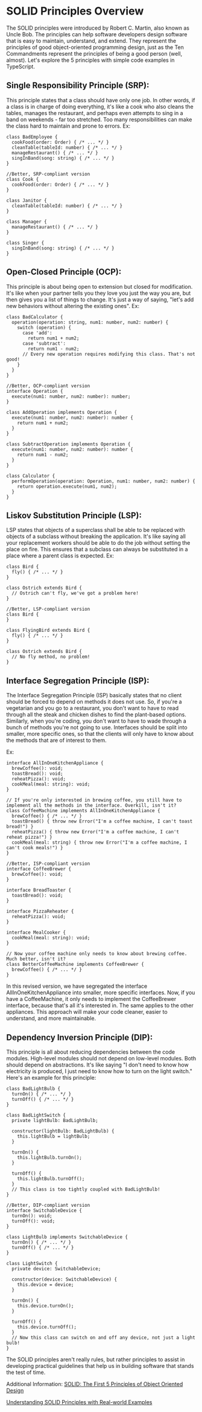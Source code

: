 # SOLID Principles Overview
The SOLID principles were introduced by Robert C. Martin, also known as Uncle Bob. The principles can help software developers design software that is easy to maintain, understand, and extend. They represent the principles of good object-oriented programming design, just as the Ten Commandments represent the principles of being a good person (well, almost). Let's explore the 5 principles with simple code examples in TypeScript.

## Single Responsibility Principle (SRP):
This principle states that a class should have only one job. In other words, if a class is in charge of doing everything, it's like a cook who also cleans the tables, manages the restaurant, and perhaps even attempts to sing in a band on weekends - far too stretched. Too many responsibilities can make the class hard to maintain and prone to errors.
Ex:
```
class BadEmployee {
  cookFood(order: Order) { /* ... */ }
  cleanTable(tableId: number) { /* ... */ }
  manageRestaurant() { /* ... */ }
  singInBand(song: string) { /* ... */ }
}

//Better, SRP-compliant version
class Cook {
  cookFood(order: Order) { /* ... */ }
}

class Janitor {
  cleanTable(tableId: number) { /* ... */ }
}

class Manager {
  manageRestaurant() { /* ... */ }
}

class Singer {
  singInBand(song: string) { /* ... */ }
}
```
## Open-Closed Principle (OCP):
This principle is about being open to extension but closed for modification. It's like when your partner tells you they love you just the way you are, but then gives you a list of things to change. It's just a way of saying, "let's add new behaviors without altering the existing ones".
Ex:
```
class BadCalculator {
  operation(operation: string, num1: number, num2: number) {
    switch (operation) {
      case 'add':
        return num1 + num2;
      case 'subtract':
        return num1 - num2;
      // Every new operation requires modifying this class. That's not good!
    }
  }
}

//Better, OCP-compliant version
interface Operation {
  execute(num1: number, num2: number): number;
}

class AddOperation implements Operation {
  execute(num1: number, num2: number): number {
    return num1 + num2;
  }
}

class SubtractOperation implements Operation {
  execute(num1: number, num2: number): number {
    return num1 - num2;
  }
}

class Calculator {
  performOperation(operation: Operation, num1: number, num2: number) {
    return operation.execute(num1, num2);
  }
}
```
## Liskov Substitution Principle (LSP):
LSP states that objects of a superclass shall be able to be replaced with objects of a subclass without breaking the application. It's like saying all your replacement workers should be able to do the job without setting the place on fire. This ensures that a subclass can always be substituted in a place where a parent class is expected.
Ex:
```
class Bird {
  fly() { /* ... */ }
}

class Ostrich extends Bird {
  // Ostrich can't fly, we've got a problem here!
}

//Better, LSP-compliant version
class Bird {
}

class FlyingBird extends Bird {
  fly() { /* ... */ }
}

class Ostrich extends Bird {
  // No fly method, no problem!
}
```

## Interface Segregation Principle (ISP):

The Interface Segregation Principle (ISP) basically states that no client should be forced to depend on methods it does not use. So, if you're a vegetarian and you go to a restaurant, you don't want to have to read through all the steak and chicken dishes to find the plant-based options. Similarly, when you're coding, you don't want to have to wade through a bunch of methods you're not going to use. Interfaces should be split into smaller, more specific ones, so that the clients will only have to know about the methods that are of interest to them.

Ex:
```
interface AllInOneKitchenAppliance {
  brewCoffee(): void;
  toastBread(): void;
  reheatPizza(): void;
  cookMeal(meal: string): void;
}

// If you're only interested in brewing coffee, you still have to implement all the methods in the interface. Overkill, isn't it?
class CoffeeMachine implements AllInOneKitchenAppliance {
  brewCoffee() { /* ... */ }
  toastBread() { throw new Error("I'm a coffee machine, I can't toast bread!") }
  reheatPizza() { throw new Error("I'm a coffee machine, I can't reheat pizza!") }
  cookMeal(meal: string) { throw new Error("I'm a coffee machine, I can't cook meals!") }
}

//Better, ISP-compliant version
interface CoffeeBrewer {
  brewCoffee(): void;
}

interface BreadToaster {
  toastBread(): void;
}

interface PizzaReheater {
  reheatPizza(): void;
}

interface MealCooker {
  cookMeal(meal: string): void;
}

// Now your coffee machine only needs to know about brewing coffee. Much better, isn't it?
class BetterCoffeeMachine implements CoffeeBrewer {
  brewCoffee() { /* ... */ }
}
```
In this revised version, we have segregated the interface AllInOneKitchenAppliance into smaller, more specific interfaces. Now, if you have a CoffeeMachine, it only needs to implement the CoffeeBrewer interface, because that's all it's interested in. The same applies to the other appliances. This approach will make your code cleaner, easier to understand, and more maintainable.

## Dependency Inversion Principle (DIP):
This principle is all about reducing dependencies between the code modules. High-level modules should not depend on low-level modules. Both should depend on abstractions. It's like saying "I don't need to know how electricity is produced, I just need to know how to turn on the light switch."
Here's an example for this principle:
```
class BadLightBulb {
  turnOn() { /* ... */ }
  turnOff() { /* ... */ }
}

class BadLightSwitch {
  private lightBulb: BadLightBulb;

  constructor(lightBulb: BadLightBulb) {
    this.lightBulb = lightBulb;
  }

  turnOn() {
    this.lightBulb.turnOn();
  }

  turnOff() {
    this.lightBulb.turnOff();
  }
  // This class is too tightly coupled with BadLightBulb!
}

//Better, DIP-compliant version
interface SwitchableDevice {
  turnOn(): void;
  turnOff(): void;
}

class LightBulb implements SwitchableDevice {
  turnOn() { /* ... */ }
  turnOff() { /* ... */ }
}

class LightSwitch {
  private device: SwitchableDevice;

  constructor(device: SwitchableDevice) {
    this.device = device;
  }

  turnOn() {
    this.device.turnOn();
  }

  turnOff() {
    this.device.turnOff();
  }
  // Now this class can switch on and off any device, not just a light bulb!
}
```
The SOLID principles aren't really rules, but rather principles to assist in developing practical guidelines that help us in building software that stands the test of time.

Additional Information:
[SOLID: The First 5 Principles of Object Oriented Design](https://scotch.io/bar-talk/s-o-l-i-d-the-first-five-principles-of-object-oriented-design)

[Understanding SOLID Principles with Real-world Examples](https://itnext.io/solid-principles-explanation-and-examples-715b975dcad4)

